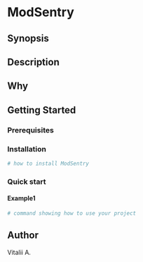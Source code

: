 # ModSentry

## Synopsis

<!-- Enter a synopsis -->

## Description

<!-- Enter a description -->

## Why

<!-- Short reason you created the project -->

## Getting Started

### Prerequisites

<!-- list any prerequisites -->

### Installation

```powershell
# how to install ModSentry

```

### Quick start

#### Example1

```powershell
# command showing how to use your project

```

## Author

Vitalii A.

